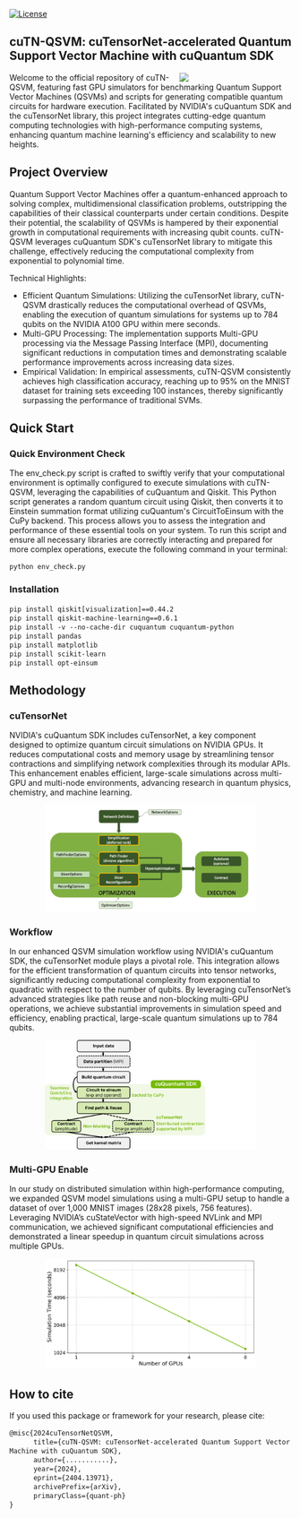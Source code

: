 [![License](https://img.shields.io/badge/License-Apache_2.0-blue.svg?style=flat-square)](https://opensource.org/licenses/Apache-2.0)


## cuTN-QSVM: cuTensorNet-accelerated Quantum Support Vector Machine with cuQuantum SDK

<img align="right" width="200"
src="https://developer.nvidia.com/sites/default/files/akamai/nvidia-cuquantum-icon.svg"
/>

Welcome to the official repository of cuTN-QSVM, featuring fast GPU simulators for benchmarking Quantum Support Vector Machines (QSVMs) and scripts for generating compatible quantum circuits for hardware execution. Facilitated by NVIDIA's cuQuantum SDK and the cuTensorNet library, this project integrates cutting-edge quantum computing technologies with high-performance computing systems, enhancing quantum machine learning's efficiency and scalability to new heights.

## Project Overview
Quantum Support Vector Machines offer a quantum-enhanced approach to solving complex, multidimensional classification problems, outstripping the capabilities of their classical counterparts under certain conditions. Despite their potential, the scalability of QSVMs is hampered by their exponential growth in computational requirements with increasing qubit counts. cuTN-QSVM leverages cuQuantum SDK's cuTensorNet library to mitigate this challenge, effectively reducing the computational complexity from exponential to polynomial time.

Technical Highlights:

- Efficient Quantum Simulations: Utilizing the cuTensorNet library, cuTN-QSVM drastically reduces the computational overhead of QSVMs, enabling the execution of quantum simulations for systems up to 784 qubits on the NVIDIA A100 GPU within mere seconds.
- Multi-GPU Processing: The implementation supports Multi-GPU processing via the Message Passing Interface (MPI), documenting significant reductions in computation times and demonstrating scalable performance improvements across increasing data sizes.
- Empirical Validation: In empirical assessments, cuTN-QSVM consistently achieves high classification accuracy, reaching up to 95% on the MNIST dataset for training sets exceeding 100 instances, thereby significantly surpassing the performance of traditional SVMs.


<a name="quickstart"></a>

## Quick Start 

### Quick Environment Check
The env_check.py script is crafted to swiftly verify that your computational environment is optimally configured to execute simulations with cuTN-QSVM, leveraging the capabilities of cuQuantum and Qiskit. This Python script generates a random quantum circuit using Qiskit, then converts it to Einstein summation format utilizing cuQuantum's CircuitToEinsum with the CuPy backend. This process allows you to assess the integration and performance of these essential tools on your system. To run this script and ensure all necessary libraries are correctly interacting and prepared for more complex operations, execute the following command in your terminal:

```
python env_check.py
```

### Installation
```
pip install qiskit[visualization]==0.44.2
pip install qiskit-machine-learning==0.6.1
pip install -v --no-cache-dir cuquantum cuquantum-python
pip install pandas
pip install matplotlib
pip install scikit-learn
pip install opt-einsum
```

## Methodology
### cuTensorNet

NVIDIA's cuQuantum SDK includes cuTensorNet, a key component designed to optimize quantum circuit simulations on NVIDIA GPUs. It reduces computational costs and memory usage by streamlining tensor contractions and simplifying network complexities through its modular APIs. This enhancement enables efficient, large-scale simulations across multi-GPU and multi-node environments, advancing research in quantum physics, chemistry, and machine learning.

<div style="text-align:center">
    <img src="figures/cutensornet_module.png" alt="cuTensorNet Module" width="75%" height="auto">
</div>

### Workflow
In our enhanced QSVM simulation workflow using NVIDIA's cuQuantum SDK, the cuTensorNet module plays a pivotal role. This integration allows for the efficient transformation of quantum circuits into tensor networks, significantly reducing computational complexity from exponential to quadratic with respect to the number of qubits. By leveraging cuTensorNet’s advanced strategies like path reuse and non-blocking multi-GPU operations, we achieve substantial improvements in simulation speed and efficiency, enabling practical, large-scale quantum simulations up to 784 qubits.

<div style="text-align:center">
    <img src="figures/process_flow_comparison.png" alt="Process Flow" width="75%" height="auto">
</div>

### Multi-GPU Enable
In our study on distributed simulation within high-performance computing, we expanded QSVM model simulations using a multi-GPU setup to handle a dataset of over 1,000 MNIST images (28x28 pixels, 756 features). Leveraging NVIDIA’s cuStateVector with high-speed NVLink and MPI communication, we achieved significant computational efficiencies and demonstrated a linear speedup in quantum circuit simulations across multiple GPUs.

<div style="text-align:center">
    <img src="figures/multi_GPU_linearity.png" alt="Multi-GPU-Result" width="75%" height="auto">
</div>

## How to cite

If you used this package or framework for your research, please cite:

```text
@misc{2024cuTensorNetQSVM,
      title={cuTN-QSVM: cuTensorNet-accelerated Quantum Support Vector Machine with cuQuantum SDK}, 
      author={...........},
      year={2024},
      eprint={2404.13971},
      archivePrefix={arXiv},
      primaryClass={quant-ph}
}
```
